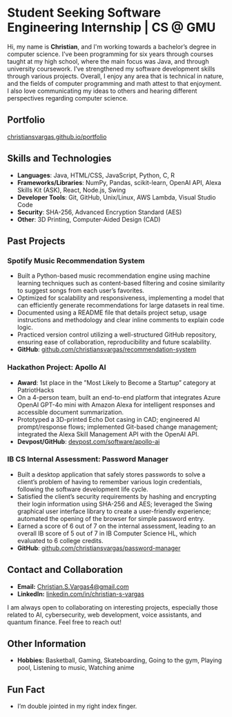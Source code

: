 # Student Seeking Software Engineering Internship | CS @ GMU

Hi, my name is **Christian**, and I'm working towards a bachelor’s degree in computer science. I've been programming for six years through courses taught at my high school, where the main focus was Java, and through university coursework. I’ve strengthened my software development skills through various projects. Overall, I enjoy any area that is technical in nature, and the fields of computer programming and math attest to that enjoyment. I also love communicating my ideas to others and hearing different perspectives regarding computer science.

## Portfolio
[christiansvargas.github.io/portfolio](https://christiansvargas.github.io/portfolio/)

## Skills and Technologies
- **Languages**: Java, HTML/CSS, JavaScript, Python, C, R
- **Frameworks/Libraries**: NumPy, Pandas, scikit-learn, OpenAI API, Alexa Skills Kit (ASK), React, Node.js, Swing
- **Developer Tools**: Git, GitHub, Unix/Linux, AWS Lambda, Visual Studio Code
- **Security**: SHA-256, Advanced Encryption Standard (AES)
- **Other**: 3D Printing, Computer-Aided Design (CAD)

## Past Projects

### **Spotify Music Recommendation System**
- Built a Python-based music recommendation engine using machine learning techniques such as content-based
filtering and cosine similarity to suggest songs from each user’s favorites.
- Optimized for scalability and responsiveness, implementing a model that can efficiently generate recommendations
for large datasets in real time.
- Documented using a README file that details project setup, usage instructions and methodology and clear inline
comments to explain code logic.
- Practiced version control utilizing a well-structured GitHub repository, ensuring ease of collaboration,
reproducibility and future scalability.
- **GitHub**: [github.com/christiansvargas/recommendation-system](https://github.com/christiansvargas/recommendation-system)

### **Hackathon Project: Apollo AI**
- **Award**: 1st place in the ”Most Likely to Become a Startup” category at PatriotHacks
- On a 4-person team, built an end-to-end platform that integrates Azure OpenAI GPT-4o mini with Amazon Alexa
for intelligent responses and accessible document summarization.
- Prototyped a 3D-printed Echo Dot casing in CAD; engineered AI prompt/response flows; implemented Git-based
change management; integrated the Alexa Skill Management API with the OpenAI API.
- **Devpost/GitHub**: [devpost.com/software/apollo-ai](https://devpost.com/software/apollo-ai-eqvxh3)

### **IB CS Internal Assessment: Password Manager**
- Built a desktop application that safely stores passwords to solve a client’s problem of having to remember various
login credentials, following the software development life cycle.
- Satisfied the client’s security requirements by hashing and encrypting their login information using SHA-256 and
AES; leveraged the Swing graphical user interface library to create a user-friendly experience; automated the
opening of the browser for simple password entry.
- Earned a score of 6 out of 7 on the internal assessment, leading to an overall IB score of 5 out of 7 in IB Computer
Science HL, which evaluated to 6 college credits.
- **GitHub**: [github.com/christiansvargas/password-manager](https://github.com/christiansvargas/password-manager)

## Contact and Collaboration
- **Email:** Christian.S.Vargas4@gmail.com
- **LinkedIn:** [linkedin.com/in/christian-s-vargas](https://www.linkedin.com/in/christian-s-vargas)
  
I am always open to collaborating on interesting projects, especially those related to AI, cybersecurity, web development, voice assistants, and quantum finance. Feel free to reach out!

## Other Information
- **Hobbies:** Basketball, Gaming, Skateboarding, Going to the gym, Playing pool, Listening to music, Watching anime

## Fun Fact
- I’m double jointed in my right index finger.
